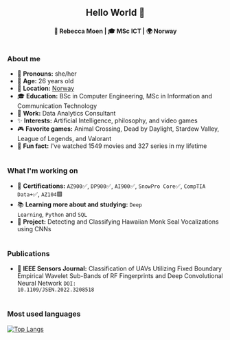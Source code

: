 
## <p align="center">  Hello World 👋 </p>

__<p align="center"> 👸 Rebecca Moen | 🎓 MSc ICT | 🌍 Norway </p>__

#

### __About me__
- 👸 __Pronouns:__ she/her
- 🌱 __Age:__ 26 years old
- 🏡 __Location:__ [Norway](https://google.com/maps/place/Norway)
- 🎓 __Education:__ BSc in Computer Engineering, MSc in Information and Communication Technology
- 💼 __Work:__ Data Analytics Consultant
- ✨ __Interests:__ Artificial Intelligence, philosophy, and video games
- 🎮 __Favorite games:__ Animal Crossing, Dead by Daylight, Stardew Valley, League of Legends, and Valorant
- 💬 __Fun fact:__  I've watched 1549 movies and 327 series in my lifetime

#
  
### __What I'm working on__
- 📜 __Certifications:__ <code>AZ900</code>✅, <code>DP900</code>✅, <code>AI900</code>✅, <code>SnowPro Core</code>✅, <code>CompTIA Data+</code>✅, <code>AZ104</code>🟩
- 📚 __Learning more about and studying:__ <code>Deep Learning</code>, <code>Python</code> and <code>SQL</code>
- 🦭 __Project:__ Detecting and Classifying Hawaiian Monk Seal Vocalizations using CNNs

#
  
### __Publications__

- 📑 __IEEE Sensors Journal:__ Classification of UAVs Utilizing Fixed Boundary Empirical Wavelet Sub-Bands of RF Fingerprints and Deep Convolutional Neural Network <code>DOI: 10.1109/JSEN.2022.3208518</code>

#

### __Most used languages__
[![Top Langs](https://github-readme-stats-rebeccamoen.vercel.app/api/top-langs/?username=rebeccamoen&layout=compact&count_private=true&exclude_repo=github-readme-stats&&theme=dracula&hide_title=true)](https://github.com/anuraghazra/github-readme-stats) 
<!-- https://vercel.com/dashboard -->

<!--
**rebeccamoen/rebeccamoen** is a ✨ _special_ ✨ repository because its `README.md` (this file) appears on your GitHub profile.

Here are some ideas to get you started:

- 🔭 I’m currently working on ...
- 🌱 I’m currently learning ...
- 👯 I’m looking to collaborate on ...
- 🤔 I’m looking for help with ...
- 💬 Ask me about ...
- 📫 How to reach me: ...
- 😄 Pronouns: ...
- ⚡ Fun fact: ...
-->

